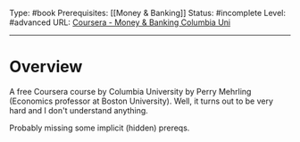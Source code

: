 Type: #book
Prerequisites: [[Money & Banking]]
Status: #incomplete 
Level: #advanced 
URL: [Coursera - Money & Banking Columbia Uni](https://www.coursera.org/learn/money-banking/home/week/1)

----
# Overview

A free Coursera course by Columbia University by Perry Mehrling (Economics professor at Boston University). Well, it turns out to be very hard and I don't understand anything. 

Probably missing some implicit (hidden) prereqs.